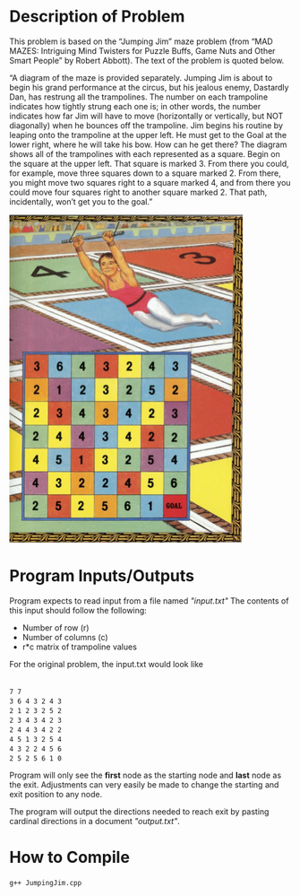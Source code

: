 # Description of Problem
This problem is based on the “Jumping Jim” maze problem (from “MAD MAZES: Intriguing Mind Twisters for Puzzle Buffs, Game Nuts and Other Smart People” by Robert Abbott). The text of the problem is quoted below. 

“A diagram of the maze is provided separately. Jumping Jim is about to begin his grand performance at the circus, but his jealous enemy, Dastardly Dan, has restrung all the trampolines. The number on each trampoline indicates how tightly strung each one is; in other words, the number indicates how far Jim will have to move (horizontally or vertically, but NOT diagonally) when he bounces off the trampoline. Jim begins his routine by leaping onto the trampoline at the upper left. He must get to the Goal at the lower right, where he will take his bow. How can he get there? The diagram shows all of the trampolines with each represented as a square. Begin on the square at the upper left. That square is marked 3. From there you could, for example, move three squares down to a square marked 2. From there, you might move two squares right to a square marked 4, and from there you could move four squares right to another square marked 2. That path, incidentally, won’t get you to the goal.” 

<img src="JJ.PNG">



# Program Inputs/Outputs
Program expects to read input from a file named _"input.txt"_
The contents of this input should follow the following:
* Number of row (r)
* Number of columns (c)
* r*c matrix of trampoline values

For the original problem, the input.txt would look like


<br>`7 7`</br>
`3 6 4 3 2 4 3`
<br>`2 1 2 3 2 5 2`</br> 
`2 3 4 3 4 2 3`
<br>`2 4 4 3 4 2 2`</br> 
`4 5 1 3 2 5 4`
<br>`4 3 2 2 4 5 6`</br> 
`2 5 2 5 6 1 0`



Program will only see the <strong>first</strong> node as the starting node and <strong>last</strong> node as the exit. Adjustments can very easily be made to change the starting and exit position to any node.

The program will output the directions needed to reach exit by pasting cardinal directions in a document _"output.txt"_.
# How to Compile
`g++ JumpingJim.cpp`
